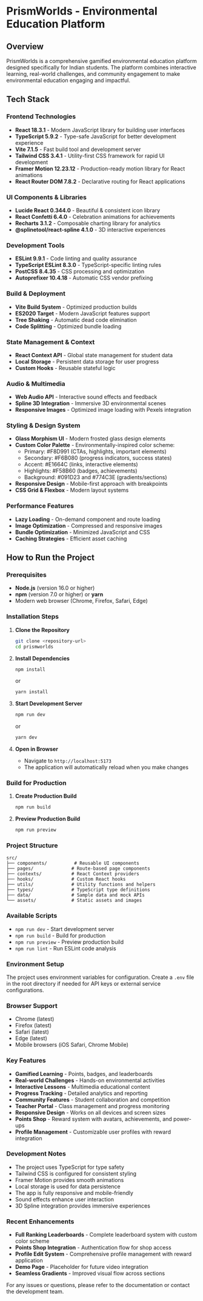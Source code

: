 # PrismWorlds - Environmental Education Platform

## Overview
PrismWorlds is a comprehensive gamified environmental education platform designed specifically for Indian students. The platform combines interactive learning, real-world challenges, and community engagement to make environmental education engaging and impactful.

## Tech Stack

### Frontend Technologies
- **React 18.3.1** - Modern JavaScript library for building user interfaces
- **TypeScript 5.9.2** - Type-safe JavaScript for better development experience
- **Vite 7.1.5** - Fast build tool and development server
- **Tailwind CSS 3.4.1** - Utility-first CSS framework for rapid UI development
- **Framer Motion 12.23.12** - Production-ready motion library for React animations
- **React Router DOM 7.8.2** - Declarative routing for React applications

### UI Components & Libraries
- **Lucide React 0.344.0** - Beautiful & consistent icon library
- **React Confetti 6.4.0** - Celebration animations for achievements
- **Recharts 3.1.2** - Composable charting library for analytics
- **@splinetool/react-spline 4.1.0** - 3D interactive experiences

### Development Tools
- **ESLint 9.9.1** - Code linting and quality assurance
- **TypeScript ESLint 8.3.0** - TypeScript-specific linting rules
- **PostCSS 8.4.35** - CSS processing and optimization
- **Autoprefixer 10.4.18** - Automatic CSS vendor prefixing

### Build & Deployment
- **Vite Build System** - Optimized production builds
- **ES2020 Target** - Modern JavaScript features support
- **Tree Shaking** - Automatic dead code elimination
- **Code Splitting** - Optimized bundle loading

### State Management & Context
- **React Context API** - Global state management for student data
- **Local Storage** - Persistent data storage for user progress
- **Custom Hooks** - Reusable stateful logic

### Audio & Multimedia
- **Web Audio API** - Interactive sound effects and feedback
- **Spline 3D Integration** - Immersive 3D environmental scenes
- **Responsive Images** - Optimized image loading with Pexels integration

### Styling & Design System
- **Glass Morphism UI** - Modern frosted glass design elements
- **Custom Color Palette** - Environmentally-inspired color scheme:
  - Primary: #F8D991 (CTAs, highlights, important elements)
  - Secondary: #F6B080 (progress indicators, success states)
  - Accent: #E1664C (links, interactive elements)
  - Highlights: #F58B60 (badges, achievements)
  - Background: #091D23 and #774C3E (gradients/sections)
- **Responsive Design** - Mobile-first approach with breakpoints
- **CSS Grid & Flexbox** - Modern layout systems

### Performance Features
- **Lazy Loading** - On-demand component and route loading
- **Image Optimization** - Compressed and responsive images
- **Bundle Optimization** - Minimized JavaScript and CSS
- **Caching Strategies** - Efficient asset caching

## How to Run the Project

### Prerequisites
- **Node.js** (version 16.0 or higher)
- **npm** (version 7.0 or higher) or **yarn**
- Modern web browser (Chrome, Firefox, Safari, Edge)

### Installation Steps

1. **Clone the Repository**
   ```bash
   git clone <repository-url>
   cd prismworlds
   ```

2. **Install Dependencies**
   ```bash
   npm install
   ```
   or
   ```bash
   yarn install
   ```

3. **Start Development Server**
   ```bash
   npm run dev
   ```
   or
   ```bash
   yarn dev
   ```

4. **Open in Browser**
   - Navigate to `http://localhost:5173`
   - The application will automatically reload when you make changes

### Build for Production

1. **Create Production Build**
   ```bash
   npm run build
   ```

2. **Preview Production Build**
   ```bash
   npm run preview
   ```

### Project Structure
```
src/
├── components/          # Reusable UI components
├── pages/              # Route-based page components
├── contexts/           # React Context providers
├── hooks/              # Custom React hooks
├── utils/              # Utility functions and helpers
├── types/              # TypeScript type definitions
├── data/               # Sample data and mock APIs
└── assets/             # Static assets and images
```

### Available Scripts
- `npm run dev` - Start development server
- `npm run build` - Build for production
- `npm run preview` - Preview production build
- `npm run lint` - Run ESLint code analysis

### Environment Setup
The project uses environment variables for configuration. Create a `.env` file in the root directory if needed for API keys or external service configurations.

### Browser Support
- Chrome (latest)
- Firefox (latest)
- Safari (latest)
- Edge (latest)
- Mobile browsers (iOS Safari, Chrome Mobile)

### Key Features
- **Gamified Learning** - Points, badges, and leaderboards
- **Real-world Challenges** - Hands-on environmental activities
- **Interactive Lessons** - Multimedia educational content
- **Progress Tracking** - Detailed analytics and reporting
- **Community Features** - Student collaboration and competition
- **Teacher Portal** - Class management and progress monitoring
- **Responsive Design** - Works on all devices and screen sizes
- **Points Shop** - Reward system with avatars, achievements, and power-ups
- **Profile Management** - Customizable user profiles with reward integration

### Development Notes
- The project uses TypeScript for type safety
- Tailwind CSS is configured for consistent styling
- Framer Motion provides smooth animations
- Local storage is used for data persistence
- The app is fully responsive and mobile-friendly
- Sound effects enhance user interaction
- 3D Spline integration provides immersive experiences

### Recent Enhancements
- **Full Ranking Leaderboards** - Complete leaderboard system with custom color scheme
- **Points Shop Integration** - Authentication flow for shop access
- **Profile Edit System** - Comprehensive profile management with reward application
- **Demo Page** - Placeholder for future video integration
- **Seamless Gradients** - Improved visual flow across sections

For any issues or questions, please refer to the documentation or contact the development team.